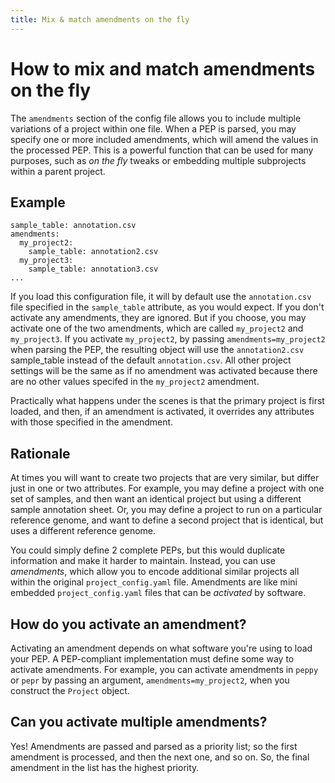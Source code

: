 ```yaml
---
title: Mix & match amendments on the fly
---
```


# How to mix and match amendments on the fly

The `amendments` section of the config file allows you to include multiple variations of a project within one file. When a PEP is parsed, you may specify one or more included amendments, which will amend the values in the processed PEP. This is a powerful function that can be used for many purposes, such as *on the fly* tweaks or embedding multiple subprojects within a parent project.

## Example

```{yaml}
sample_table: annotation.csv
amendments:
  my_project2:
    sample_table: annotation2.csv
  my_project3:
    sample_table: annotation3.csv
...
```

If you load this configuration file, it will by default use the `annotation.csv` file specified in the `sample_table` attribute, as you would expect. If you don't activate any amendments, they are ignored. But if you choose, you may activate one of the two amendments, which are called `my_project2` and `my_project3`. If you activate `my_project2`, by passing `amendments=my_project2` when parsing the PEP, the resulting object will use the `annotation2.csv` sample_table instead of the default `annotation.csv`. All other project settings will be the same as if no amendment was activated because there are no other values specifed in the `my_project2` amendment.

Practically what happens under the scenes is that the primary project is first loaded, and then, if an amendment is activated, it overrides any attributes with those specified in the amendment.

## Rationale

At times you will want to create two projects that are very similar, but differ just in one or two attributes. For example, you may define a project with one set of samples, and then want an identical project but using a different sample annotation sheet. Or, you may define a project to run on a particular reference genome, and want to define a second project that is identical, but uses a different reference genome.

You could simply define 2 complete PEPs, but this would duplicate information and make it harder to maintain. Instead, you can use *amendments*, which allow you to encode additional similar projects all within the original `project_config.yaml` file. Amendments are like mini embedded `project_config.yaml` files that can be *activated* by software. 

## How do you activate an amendment?

Activating an amendment depends on what software you're using to load your PEP. A PEP-compliant implementation must define some way to activate amendments. For example, you can activate amendments in `peppy` or `pepr` by passing an argument, `amendments=my_project2`, when you construct the `Project` object.

## Can you activate multiple amendments?

Yes! Amendments are passed and parsed as a priority list; so the first amendment is processed, and then the next one, and so on. So, the final amendment in the list has the highest priority.
